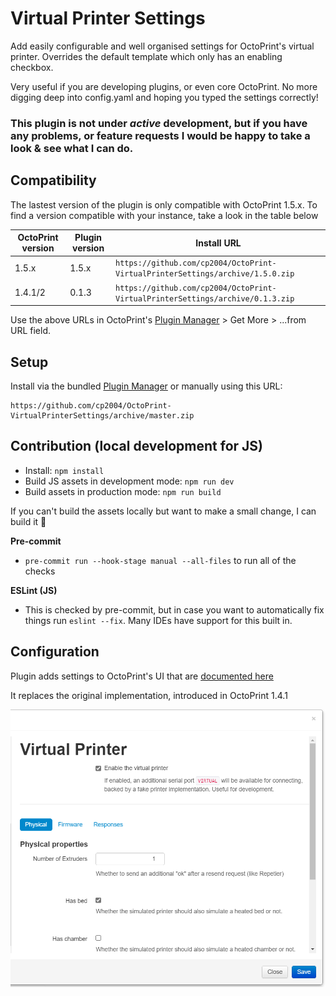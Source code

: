 # Virtual Printer Settings

Add easily configurable and well organised settings for OctoPrint's virtual printer.
Overrides the default template which only has an enabling checkbox.

Very useful if you are developing plugins, or even core OctoPrint. No more digging deep into config.yaml and hoping you typed the settings correctly!

### This plugin is not under _active_ development, but if you have any problems, or feature requests I would be happy to take a look & see what I can do.

## Compatibility

The lastest version of the plugin is only compatible with OctoPrint 1.5.x.
To find a version compatible with your instance, take a look in the table below

| OctoPrint version | Plugin version | Install URL                                                                    |
| ----------------- | -------------- | ------------------------------------------------------------------------------ |
| 1.5.x             | 1.5.x          | `https://github.com/cp2004/OctoPrint-VirtualPrinterSettings/archive/1.5.0.zip` |
| 1.4.1/2           | 0.1.3          | `https://github.com/cp2004/OctoPrint-VirtualPrinterSettings/archive/0.1.3.zip` |

Use the above URLs in OctoPrint's [Plugin Manager](https://docs.octoprint.org/en/master/bundledplugins/pluginmanager.html) >
Get More > ...from URL field.

## Setup

Install via the bundled [Plugin Manager](https://docs.octoprint.org/en/master/bundledplugins/pluginmanager.html)
or manually using this URL:

    https://github.com/cp2004/OctoPrint-VirtualPrinterSettings/archive/master.zip
    
## Contribution (local development for JS)

* Install: `npm install`
* Build JS assets in development mode: `npm run dev`
* Build assets in production mode: `npm run build`

If you can't build the assets locally but want to make a small change, I can build it 🙂

**Pre-commit**

* `pre-commit run --hook-stage manual --all-files` to run all of the checks

**ESLint (JS)**

* This is checked by pre-commit, but in case you want to automatically fix things run `eslint --fix`. Many IDEs have support for this built in.


## Configuration

Plugin adds settings to OctoPrint's UI that are [documented here](https://docs.octoprint.org/en/master/development/virtual_printer.html#virtual-printer-configuration-options)

It replaces the original implementation, introduced in OctoPrint 1.4.1

![screenshot](extras/settings.png)
